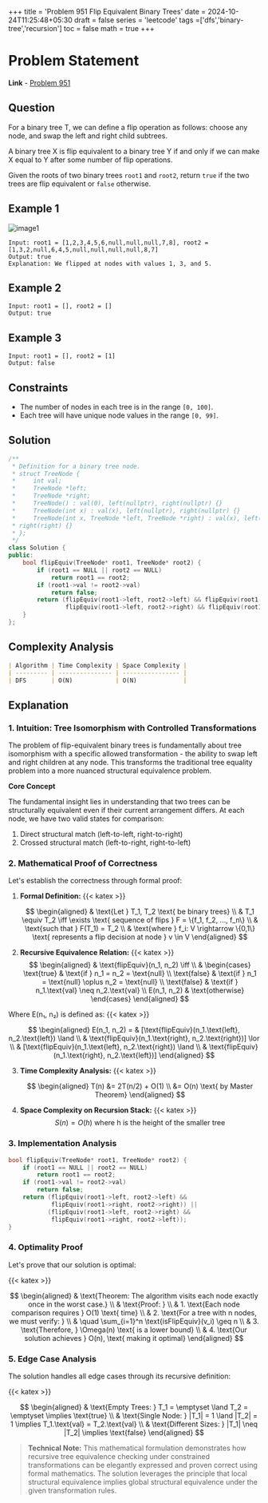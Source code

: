 +++
title = 'Problem 951 Flip Equivalent Binary Trees'
date = 2024-10-24T11:25:48+05:30
draft = false
series = 'leetcode'
tags =['dfs','binary-tree','recursion']
toc = false
math = true
+++

# Problem Statement

**Link** - [Problem 951](https://leetcode.com/problems/flip-equivalent-binary-trees/description/?envType=daily-question&envId=2024-10-24)

## Question

For a binary tree T, we can define a flip operation as follows: choose any node, and swap the left and right child subtrees.

A binary tree X is flip equivalent to a binary tree Y if and only if we can make X equal to Y after some number of flip operations.

Given the roots of two binary trees `root1` and `root2`, return `true` if the two trees are flip equivalent or `false` otherwise.

## Example 1

![image1](https://assets.leetcode.com/uploads/2018/11/29/tree_ex.png)

```
Input: root1 = [1,2,3,4,5,6,null,null,null,7,8], root2 = [1,3,2,null,6,4,5,null,null,null,null,8,7]
Output: true
Explanation: We flipped at nodes with values 1, 3, and 5.

```

## Example 2

```
Input: root1 = [], root2 = []
Output: true
```

## Example 3

```
Input: root1 = [], root2 = [1]
Output: false
```

## Constraints

- The number of nodes in each tree is in the range `[0, 100]`.
- Each tree will have unique node values in the range `[0, 99]`.

## Solution

```cpp
/**
 * Definition for a binary tree node.
 * struct TreeNode {
 *     int val;
 *     TreeNode *left;
 *     TreeNode *right;
 *     TreeNode() : val(0), left(nullptr), right(nullptr) {}
 *     TreeNode(int x) : val(x), left(nullptr), right(nullptr) {}
 *     TreeNode(int x, TreeNode *left, TreeNode *right) : val(x), left(left),
 * right(right) {}
 * };
 */
class Solution {
public:
    bool flipEquiv(TreeNode* root1, TreeNode* root2) {
        if (root1 == NULL || root2 == NULL)
            return root1 == root2;
        if (root1->val != root2->val)
            return false;
        return (flipEquiv(root1->left, root2->left) && flipEquiv(root1->right, root2->right)) ||
                flipEquiv(root1->left, root2->right) && flipEquiv(root1->right, root2->left);
    }
};
```

## Complexity Analysis

```markdown
| Algorithm | Time Complexity | Space Complexity |
| --------- | --------------- | ---------------- |
| DFS       | O(N)            | O(N)             |
```

## Explanation

### 1. Intuition: Tree Isomorphism with Controlled Transformations

The problem of flip-equivalent binary trees is fundamentally about tree isomorphism with a specific allowed transformation - the ability to swap left and right children at any node. This transforms the traditional tree equality problem into a more nuanced structural equivalence problem.

**Core Concept**

The fundamental insight lies in understanding that two trees can be structurally equivalent even if their current arrangement differs. At each node, we have two valid states for comparison:

1. Direct structural match (left-to-left, right-to-right)
2. Crossed structural match (left-to-right, right-to-left)

### 2. Mathematical Proof of Correctness

Let's establish the correctness through formal proof:

1. **Formal Definition:**
   {{< katex >}}

   $$
   \begin{aligned}
   & \text{Let } T_1, T_2 \text{ be binary trees} \\
   & T_1 \equiv T_2 \iff \exists \text{ sequence of flips } F = \{f_1, f_2, ..., f_n\} \\
   & \text{such that } F(T_1) = T_2 \\
   & \text{where } f_i: V \rightarrow \{0,1\} \text{ represents a flip decision at node } v \in V
   \end{aligned}
   $$

2. **Recursive Equivalence Relation:**
   {{< katex >}}
   $$
   \begin{aligned}
   & \text{flipEquiv}(n_1, n_2) \iff \\
   & \begin{cases}
   \text{true} & \text{if } n_1 = n_2 = \text{null} \\
   \text{false} & \text{if } n_1 = \text{null} \oplus n_2 = \text{null} \\
   \text{false} & \text{if } n_1.\text{val} \neq n_2.\text{val} \\
   E(n_1, n_2) & \text{otherwise}
   \end{cases}
   \end{aligned}
   $$

Where E(n₁, n₂) is defined as:
{{< katex >}}

$$
\begin{aligned}
E(n_1, n_2) = & [\text{flipEquiv}(n_1.\text{left}, n_2.\text{left}) \land \\
& \text{flipEquiv}(n_1.\text{right}, n_2.\text{right})] \lor \\
& [\text{flipEquiv}(n_1.\text{left}, n_2.\text{right}) \land \\
& \text{flipEquiv}(n_1.\text{right}, n_2.\text{left})]
\end{aligned}
$$

3. **Time Complexity Analysis:**
   {{< katex >}}

   $$
   \begin{aligned}
   T(n) &= 2T(n/2) + O(1) \\
   &= O(n) \text{ by Master Theorem}
   \end{aligned}
   $$

4. **Space Complexity on Recursion Stack:**
   {{< katex >}}
   $$
   S(n) = O(h) \text{ where h is the height of the smaller tree}
   $$

### 3. Implementation Analysis

```cpp
bool flipEquiv(TreeNode* root1, TreeNode* root2) {
    if (root1 == NULL || root2 == NULL)
        return root1 == root2;
    if (root1->val != root2->val)
        return false;
    return (flipEquiv(root1->left, root2->left) &&
            flipEquiv(root1->right, root2->right)) ||
           (flipEquiv(root1->left, root2->right) &&
            flipEquiv(root1->right, root2->left));
}
```

### 4. Optimality Proof

Let's prove that our solution is optimal:

{{< katex >}}

$$
\begin{aligned}
& \text{Theorem: The algorithm visits each node exactly once in the worst case.} \\
& \text{Proof: } \\
& 1. \text{Each node comparison requires } O(1) \text{ time} \\
& 2. \text{For a tree with n nodes, we must verify: } \\
& \quad \sum_{i=1}^n \text{isFlipEquiv}(v_i) \geq n \\
& 3. \text{Therefore, } \Omega(n) \text{ is a lower bound} \\
& 4. \text{Our solution achieves } O(n), \text{ making it optimal}
\end{aligned}
$$

### 5. Edge Case Analysis

The solution handles all edge cases through its recursive definition:

{{< katex >}}

$$
\begin{aligned}
& \text{Empty Trees: } T_1 = \emptyset \land T_2 = \emptyset \implies \text{true} \\
& \text{Single Node: } |T_1| = 1 \land |T_2| = 1 \implies T_1.\text{val} = T_2.\text{val} \\
& \text{Different Sizes: } |T_1| \neq |T_2| \implies \text{false}
\end{aligned}
$$

> **Technical Note:** This mathematical formulation demonstrates how recursive tree equivalence checking under constrained transformations can be elegantly expressed and proven correct using formal mathematics. The solution leverages the principle that local structural equivalence implies global structural equivalence under the given transformation rules.
